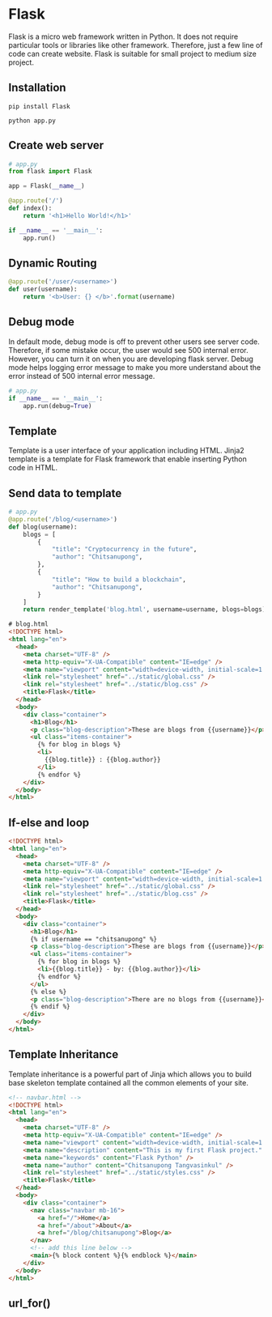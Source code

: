 # Flask

Flask is a micro web framework written in Python. It does not require particular tools or libraries like other framework. Therefore, just a few line of code can create website. Flask is suitable for small project to medium size project.

## Installation

```
pip install Flask

python app.py
```

## Create web server

```py
# app.py
from flask import Flask

app = Flask(__name__)

@app.route('/')
def index():
    return '<h1>Hello World!</h1>'

if __name__ == '__main__':
    app.run()
```

## Dynamic Routing

```py
@app.route('/user/<username>')
def user(username):
    return '<b>User: {} </b>'.format(username)

```

## Debug mode

In default mode, debug mode is off to prevent other users see server code. Therefore, if some mistake occur, the user would see 500 internal error. However, you can turn it on when you are developing flask server. Debug mode helps logging error message to make you more understand about the error instead of 500 internal error message.

```py
# app.py
if __name__ == '__main__':
    app.run(debug=True)
```

## Template

Template is a user interface of your application including HTML. Jinja2 template is a template for Flask framework that enable inserting Python code in HTML.

## Send data to template

```py
# app.py
@app.route('/blog/<username>')
def blog(username):
    blogs = [
        {
            "title": "Cryptocurrency in the future",
            "author": "Chitsanupong",
        },
        {
            "title": "How to build a blockchain",
            "author": "Chitsanupong",
        }
    ]
    return render_template('blog.html', username=username, blogs=blogs)

```

```html
# blog.html
<!DOCTYPE html>
<html lang="en">
  <head>
    <meta charset="UTF-8" />
    <meta http-equiv="X-UA-Compatible" content="IE=edge" />
    <meta name="viewport" content="width=device-width, initial-scale=1.0" />
    <link rel="stylesheet" href="../static/global.css" />
    <link rel="stylesheet" href="../static/blog.css" />
    <title>Flask</title>
  </head>
  <body>
    <div class="container">
      <h1>Blog</h1>
      <p class="blog-description">These are blogs from {{username}}</p>
      <ul class="items-container">
        {% for blog in blogs %}
        <li>
          {{blog.title}} : {{blog.author}}
        </li>
        {% endfor %}
    </div>
  </body>
</html>

```

## If-else and loop

```html
<!DOCTYPE html>
<html lang="en">
  <head>
    <meta charset="UTF-8" />
    <meta http-equiv="X-UA-Compatible" content="IE=edge" />
    <meta name="viewport" content="width=device-width, initial-scale=1.0" />
    <link rel="stylesheet" href="../static/global.css" />
    <link rel="stylesheet" href="../static/blog.css" />
    <title>Flask</title>
  </head>
  <body>
    <div class="container">
      <h1>Blog</h1>
      {% if username == "chitsanupong" %}
      <p class="blog-description">These are blogs from {{username}}</p>
      <ul class="items-container">
        {% for blog in blogs %}
        <li>{{blog.title}} - by: {{blog.author}}</li>
        {% endfor %}
      </ul>
      {% else %}
      <p class="blog-description">There are no blogs from {{username}}</p>
      {% endif %}
    </div>
  </body>
</html>
```

## Template Inheritance

Template inheritance is a powerful part of Jinja which allows you to build base skeleton template contained all the common elements of your site.

```html
<!-- navbar.html -->
<!DOCTYPE html>
<html lang="en">
  <head>
    <meta charset="UTF-8" />
    <meta http-equiv="X-UA-Compatible" content="IE=edge" />
    <meta name="viewport" content="width=device-width, initial-scale=1.0" />
    <meta name="description" content="This is my first Flask project." />
    <meta name="keywords" content="Flask Python" />
    <meta name="author" content="Chitsanupong Tangvasinkul" />
    <link rel="stylesheet" href="../static/styles.css" />
    <title>Flask</title>
  </head>
  <body>
    <div class="container">
      <nav class="navbar mb-16">
        <a href="/">Home</a>
        <a href="/about">About</a>
        <a href="/blog/chitsanupong">Blog</a>
      </nav>
      <!-- add this line below -->
      <main>{% block content %}{% endblock %}</main>
    </div>
  </body>
</html>
```

## url_for()
